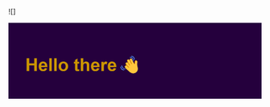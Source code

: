 
![]<p align="right">
  <img src="https://raw.githubusercontent.com/Agrohrushka/Agrohrushka/ea3d124d9a52921949663b1e25273ac2c3240e3b/header.png" alt="Kenobi Pog Sticker">
</p>





